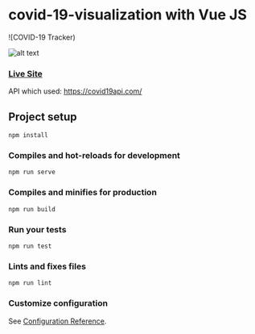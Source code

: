 # covid-19-visualization with Vue JS
![COVID-19 Tracker)

![alt text](https://i.ibb.co/MPQfW5v/covid-react.png)

### [Live Site](https://hopeful-jepsen-7c7446.netlify.app/)

API which used: https://covid19api.com/




## Project setup
```
npm install
```

### Compiles and hot-reloads for development
```
npm run serve
```

### Compiles and minifies for production
```
npm run build
```

### Run your tests
```
npm run test
```

### Lints and fixes files
```
npm run lint
```

### Customize configuration
See [Configuration Reference](https://cli.vuejs.org/config/).
